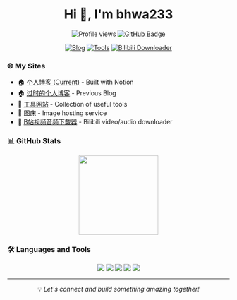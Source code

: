 <h1 align="center">Hi 👋, I'm bhwa233</h1>

<p align="center">
  <img src="https://komarev.com/ghpvc/?username=lxw15337674&color=blueviolet" alt="Profile views" />
  <a href="https://github.com/lxw15337674"><img src="https://img.shields.io/github/followers/lxw15337674?label=Followers&style=social" alt="GitHub Badge"></a>
</p>

<p align="center">
  <a href="https://notion-next-plum-chi.vercel.app/"><img src="https://img.shields.io/badge/Blog-Notion-000000?style=for-the-badge&logo=notion" alt="Blog"/></a>
  <a href="https://bhwa233.vercel.app/"><img src="https://img.shields.io/badge/Tools-Website-4285F4?style=for-the-badge" alt="Tools"/></a>
  <a href="https://bilibili-audio-downloader.vercel.app"><img src="https://img.shields.io/badge/Bilibili-Downloader-FF69B4?style=for-the-badge&logo=bilibili" alt="Bilibili Downloader"/></a>
</p>

### 🌐 My Sites

- 🏠 [个人博客 (Current)](https://notion-next-plum-chi.vercel.app/) - Built with Notion
- 🏠 [过时的个人博客](https://lxw15337674.github.io/) - Previous Blog
- 🔧 [工具网站](https://bhwa233.vercel.app/) - Collection of useful tools
- 📸 [图床](https://telegraph-image-bww.pages.dev) - Image hosting service
- 🎵 [B站视频音频下载器](https://bilibili-audio-downloader.vercel.app) - Bilibili video/audio downloader

### 📊 GitHub Stats

<p align="center">
  <img height="180em" src="https://github-readme-stats.vercel.app/api?username=lxw15337674&show_icons=true&theme=tokyonight&include_all_commits=true&count_private=true"/>
</p>

### 🛠️ Languages and Tools

<p align="center">
  <img src="https://img.shields.io/badge/typescript-%23007ACC.svg?style=for-the-badge&logo=typescript&logoColor=white"/>
  <img src="https://img.shields.io/badge/react-%2320232a.svg?style=for-the-badge&logo=react&logoColor=%2361DAFB"/>
  <img src="https://img.shields.io/badge/node.js-6DA55F?style=for-the-badge&logo=node.js&logoColor=white"/>
  <img src="https://img.shields.io/badge/Next-black?style=for-the-badge&logo=next.js&logoColor=white"/>
  <img src="https://img.shields.io/badge/nestjs-%23E0234E.svg?style=for-the-badge&logo=nestjs&logoColor=white"/>
</p>

---

<p align="center">💡 <i>Let's connect and build something amazing together!</i></p>
